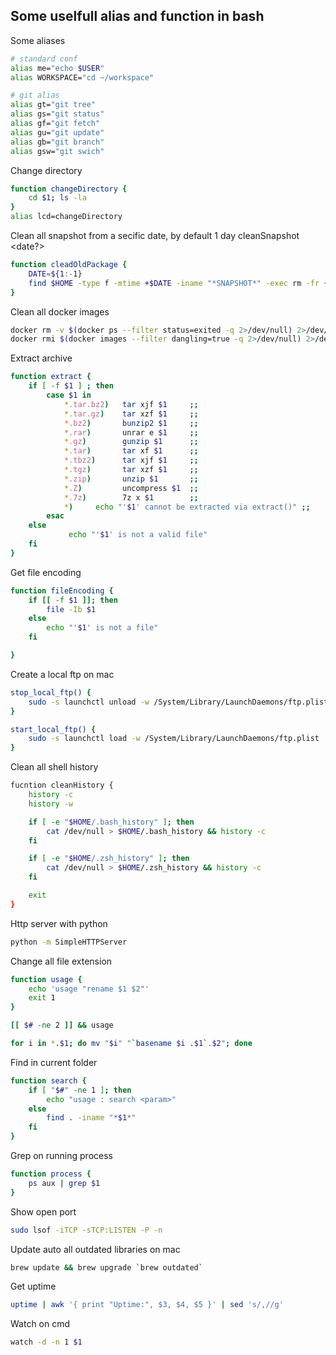 Some uselfull alias and function in bash
----------------------------------------

Some aliases 
```bash
# standard conf
alias me="echo $USER"
alias WORKSPACE="cd ~/workspace"

# git alias
alias gt="git tree"
alias gs="git status"
alias gf="git fetch"
alias gu="git update"
alias gb="git branch"
alias gsw="git swich"
```

Change directory
```bash
function changeDirectory {
	cd $1; ls -la
}
alias lcd=changeDirectory
```

Clean all snapshot from a secific date, by default 1 day 
cleanSnapshot <date?>
```bash
function cleadOldPackage {
	DATE=${1:-1}
	find $HOME -type f -mtime +$DATE -iname "*SNAPSHOT*" -exec rm -fr {} \;
}

```

Clean all docker images
```bash
docker rm -v $(docker ps --filter status=exited -q 2>/dev/null) 2>/dev/null
docker rmi $(docker images --filter dangling=true -q 2>/dev/null) 2>/dev/null
```

Extract archive
```bash
function extract {
	if [ -f $1 ] ; then 
	    case $1 in 
	        *.tar.bz2)   tar xjf $1     ;; 
	        *.tar.gz)    tar xzf $1     ;; 
	        *.bz2)       bunzip2 $1     ;; 
	        *.rar)       unrar e $1     ;; 
	        *.gz)        gunzip $1      ;; 
	        *.tar)       tar xf $1      ;; 
	        *.tbz2)      tar xjf $1     ;; 
	        *.tgz)       tar xzf $1     ;; 
	        *.zip)       unzip $1       ;; 
	        *.Z)         uncompress $1  ;; 
	        *.7z)        7z x $1        ;; 
	        *)     echo "'$1' cannot be extracted via extract()" ;; 
	    esac 
	else 
	         echo "'$1' is not a valid file" 
	fi 
}
```

Get file encoding
```bash
function fileEncoding {
	if [[ -f $1 ]]; then
		file -Ib $1
	else
		echo "'$1' is not a file"
	fi

}
```

Create a local ftp on mac
```bash
stop_local_ftp() {
	sudo -s launchctl unload -w /System/Library/LaunchDaemons/ftp.plist
}

start_local_ftp() {
	sudo -s launchctl load -w /System/Library/LaunchDaemons/ftp.plist
}
```

Clean all shell history
```bash
fucntion cleanHistory {
	history -c
	history -w

	if [ -e "$HOME/.bash_history" ]; then
		cat /dev/null > $HOME/.bash_history && history -c
	fi

	if [ -e "$HOME/.zsh_history" ]; then
		cat /dev/null > $HOME/.zsh_history && history -c
	fi

	exit
}
```

Http server with python
```bash
python -m SimpleHTTPServer
```

Change all file extension
```bash
function usage {
	echo 'usage "rename $1 $2"'
	exit 1
}

[[ $# -ne 2 ]] && usage

for i in *.$1; do mv "$i" "`basename $i .$1`.$2"; done
```

Find in current folder
```bash
function search {
	if [ "$#" -ne 1 ]; then
		echo "usage : search <param>"
	else
		find . -iname "*$1*"
	fi
}
```

Grep on running process
```bash
function process {
	ps aux | grep $1
}
```

Show open port
```bash
sudo lsof -iTCP -sTCP:LISTEN -P -n
```

Update auto all outdated libraries on mac
```bash
brew update && brew upgrade `brew outdated`
```

Get uptime
```bash
uptime | awk '{ print "Uptime:", $3, $4, $5 }' | sed 's/,//g'
```

Watch on cmd
```bash
watch -d -n 1 $1
```